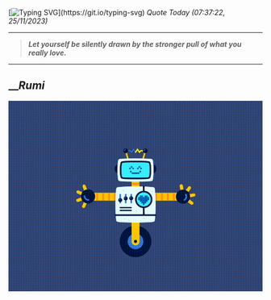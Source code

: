 [![Typing SVG](https://readme-typing-svg.herokuapp.com?font=Press+Start+2P&color=C2F784&size=35&width=900&height=100&lines=Hello+World%2C+I'm+Hung+!)](https://git.io/typing-svg) 
_Quote Today (07:37:22, 25/11/2023)_
___
>**_Let yourself be silently drawn by the stronger pull of what you really love._**
___

## __**_Rumi_**

![RobotDance](src/assets/images/robot-dancing-dribble.gif?style=center)
